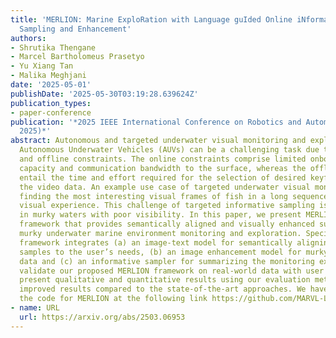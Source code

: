 ```yaml
---
title: 'MERLION: Marine ExploRation with Language guIded Online iNformative Visual
  Sampling and Enhancement'
authors:
- Shrutika Thengane
- Marcel Bartholomeus Prasetyo
- Yu Xiang Tan
- Malika Meghjani
date: '2025-05-01'
publishDate: '2025-05-30T03:19:28.639624Z'
publication_types:
- paper-conference
publication: '*2025 IEEE International Conference on Robotics and Automation (ICRA
  2025)*'
abstract: Autonomous and targeted underwater visual monitoring and exploration using
  Autonomous Underwater Vehicles (AUVs) can be a challenging task due to both online
  and offline constraints. The online constraints comprise limited onboard storage
  capacity and communication bandwidth to the surface, whereas the offline constraints
  entail the time and effort required for the selection of desired keyframes from
  the video data. An example use case of targeted underwater visual monitoring is
  finding the most interesting visual frames of fish in a long sequence of an AUV’s
  visual experience. This challenge of targeted informative sampling is further aggravated
  in murky waters with poor visibility. In this paper, we present MERLION, a novel
  framework that provides semantically aligned and visually enhanced summaries for
  murky underwater marine environment monitoring and exploration. Specifically, our
  framework integrates (a) an image-text model for semantically aligning the visual
  samples to the user’s needs, (b) an image enhancement model for murky water visual
  data and (c) an informative sampler for summarizing the monitoring experience. We
  validate our proposed MERLION framework on real-world data with user studies and
  present qualitative and quantitative results using our evaluation metric and show
  improved results compared to the state-of-the-art approaches. We have open-sourced
  the code for MERLION at the following link https://github.com/MARVL-Lab/MERLION.git.
- name: URL
  url: https://arxiv.org/abs/2503.06953
---
```

